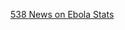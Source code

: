 [538 News on Ebola Stats](http://feedly.com/index.html#subscription%2Ffeed%2Fhttp%3A%2F%2Ffivethirtyeight.com%2Ftag%2Febola%2Ffeed%2F)
